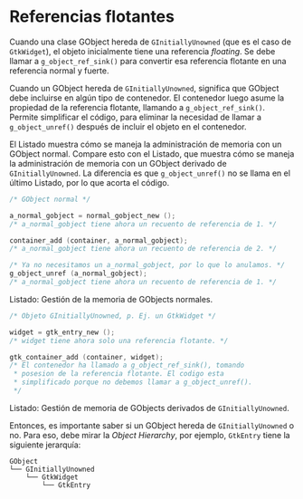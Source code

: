 # Referencias flotantes

Cuando una clase GObject hereda de `GInitiallyUnowned` (que es el caso de `GtkWidget`), el objeto inicialmente tiene una referencia *floating*. Se debe llamar a `g_object_ref_sink()` para convertir esa referencia flotante en una referencia normal y fuerte.

Cuando un GObject hereda de `GInitiallyUnowned`, significa que GObject debe incluirse en algún tipo de contenedor. El contenedor luego asume la propiedad de la referencia flotante, llamando a `g_object_ref_sink()`. Permite simplificar el código, para eliminar la necesidad de llamar a `g_object_unref()` después de incluir el objeto en el contenedor.

El <span class="oop-gobject-mem-management-normal">Listado</span> muestra cómo se maneja la administración de memoria con un GObject normal. Compare esto con el <span class="oop-gobject-mem-management-floating">Listado</span>, que muestra cómo se maneja la administración de memoria con un GObject derivado de `GInitiallyUnowned`. La diferencia es que `g_object_unref()` no se llama en el último Listado, por lo que acorta el código.

<a id="oop-gobject-mem-management-normal"></a>

```c
/* GObject normal */

a_normal_gobject = normal_gobject_new ();
/* a_normal_gobject tiene ahora un recuento de referencia de 1. */

container_add (container, a_normal_gobject);
/* a_normal_gobject tiene ahora un recuento de referencia de 2. */

/* Ya no necesitamos un a_normal_gobject, por lo que lo anulamos. */
g_object_unref (a_normal_gobject);
/* a_normal_gobject tiene ahora un recuento de referencia de 1. */
```

<div class="caption">

<p><span class="oop-gobject-mem-management-normal">Listado</span>: Gestión de la memoria de GObjects normales.</p>

</div>

<a id="oop-gobject-mem-management-floating"></a>

```c
/* Objeto GInitiallyUnowned, p. Ej. un GtkWidget */

widget = gtk_entry_new ();
/* widget tiene ahora solo una referencia flotante. */

gtk_container_add (container, widget);
/* El contenedor ha llamado a g_object_ref_sink(), tomando
 * posesion de la referencia flotante. El codigo esta
 * simplificado porque no debemos llamar a g_object_unref().
 */
```

<div class="caption">

<p><span class="oop-gobject-mem-management-floating">Listado</span>: Gestión de memoria de GObjects derivados de <code>GInitiallyUnowned</code>.</p>

</div>

Entonces, es importante saber si un GObject hereda de `GInitiallyUnowned` o no. Para eso, debe mirar la *Object Hierarchy*, por ejemplo, `GtkEntry` tiene la siguiente jerarquía:

```plaintext
GObject
└── GInitiallyUnowned
    └── GtkWidget
        └── GtkEntry
```

<!-- Habilitacion del enumeramiento de referencias -->

<div class="oop-gobj-refs"></div>